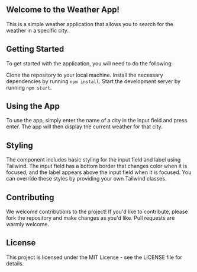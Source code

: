 ## Welcome to the Weather App!

This is a simple weather application that allows you to search for the weather in a specific city.

## Getting Started

To get started with the application, you will need to do the following:

Clone the repository to your local machine.
Install the necessary dependencies by running `npm install`.
Start the development server by running `npm start`.

## Using the App

To use the app, simply enter the name of a city in the input field and press enter. The app will then display the current weather for that city.

## Styling

The component includes basic styling for the input field and label using Tailwind. The input field has a bottom border that changes color when it is focused, and the label appears above the input field when it is focused. You can override these styles by providing your own Tailwind classes.

## Contributing

We welcome contributions to the project! If you'd like to contribute, please fork the repository and make changes as you'd like. Pull requests are warmly welcome.

## License

This project is licensed under the MIT License - see the LICENSE file for details.
